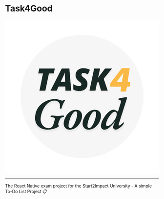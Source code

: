 # Task4Good

![task4good_logo](logo_task4good_svg.svg)

---

The React Native exam project for the Start2Impact University - A simple To-Do List Project 📋
